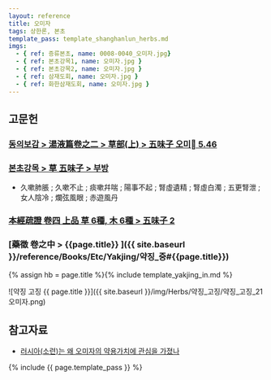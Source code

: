 ```yaml
---
layout: reference
title: 오미자
tags: 상한론, 본초
template_pass: template_shanghanlun_herbs.md
imgs:
  - { ref: 증류본초, name: 0008-0040_오미자.jpg}
  - { ref: 본초강목1, name: 오미자.jpg }
  - { ref: 본초강목2, name: 오미자.jpg }
  - { ref: 삼재도회, name: 오미자.jpg }
  - { ref: 화한삼재도회, name: 오미자.jpg }
---
```



## 고문헌

### [동의보감 > 湯液篇卷之二 > 草部(上) >  五味子 오미 5.46](https://mediclassics.kr/books/8/volume/21/#content_1500)

### [본초강목 > 草	五味子 > 부방]()

* 久嗽肺脹 ; 久嗽不止 ; 痰嗽幷喘 ; 陽事不起 ; 腎虛遺精 ; 腎虛白濁 ; 五更腎泄 ; 女人陰冷 ; 爛弦風眼 ; 赤遊風丹

### [本經疏證 卷四 上品 草 6種, 木 6種 > 五味子 2](https://mediclassics.kr/books/154/volume/4/#content_8)


### [藥徵 卷之中 > {{page.title}} ]({{ site.baseurl }}/reference/Books/Etc/Yakjing/약징_중#{{page.title}})

{% assign hb = page.title %}{% include template_yakjing_in.md %}

![약징 고징 {{ page.title }}]({{ site.baseurl }}/img/Herbs/약징_고징/약징_고징_21오미자.png)




## 참고자료

* [러시아(소련)는 왜 오미자의 약용가치에 관심을 가졌나](http://www.mjmedi.com/news/articleView.html?idxno=29585)


{% include {{ page.template_pass }} %}
